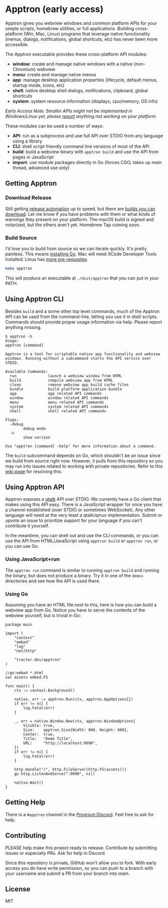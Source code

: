 # Apptron (early access)

Apptron gives you webview windows and common platform APIs for your simple scripts, homebrew utilities, or full applications. Building cross-platform (Win, Mac, Linux) programs that leverage native functionality (menus, dialogs, notifications, global shortcuts, etc) has never been more accessible.

The Apptron executable provides these cross-platform API modules:

- **window**: create and manage native windows with a native (non-Chromium) webview
- **menu**: create and manage native menus
- **app**: manage desktop application properties (lifecycle, default menus, startup mode, icons, etc)
- **shell**: native desktop shell dialogs, notifications, clipboard, global shortcuts
- **system**: system resource information (displays, cpu/memory, OS info)

*Early Access Note: Smaller APIs might not be implemented in Windows/Linux yet, please [report](https://github.com/tractordev/apptron/issues) anything not working on your platform.*

These modules can be used a number of ways:

- **API**: run as a subprocess and use full API over STDIO from any language using a library
- **CLI**: shell script friendly command line versions of most of the API
- **build**: build a webview binary with `apptron build` and use the API from pages in JavaScript
- **import**: use module packages directly in Go (forces CGO, takes up main thread, advanced use only)

## Getting Apptron

### Download Release

Still getting [release automation](https://github.com/tractordev/apptron/issues/44) up to speed, but there are [builds you can download](https://github.com/tractordev/apptron/releases). Let me know if you have problems with them or what kinds of warnings they present on your platform. The macOS build is signed and notarized, but the others aren't yet. Homebrew Tap coming soon.

### Build Source

I'd love you to build from source so we can iterate quickly. It's pretty painless. This means [installing Go](https://go.dev/dl/). Mac will need XCode Developer Tools installed. Linux has [more pre-requisites](https://github.com/tractordev/apptron/tree/main/bridge/platform/linux).

```bash
make apptron
```

This will produce an executable at `./dist/apptron` that you can put in your PATH.

## Using Apptron CLI

Besides `build` and a some other top level commands, much of the Apptron API can be used from the command-line, letting you use it in shell scripts. Commands should provide proper usage information via help. Please report anything missing.

```
$ apptron -h
Usage:
apptron [command]

Apptron is a tool for scriptable native app functionality and webview
windows. Running without a subcommand starts the API service over STDIO.

Available Commands:
  run              launch a webview window from HTML
  build            compile webview app from HTML
  clean            remove webview app build cache files
  bundle           build platform application bundle
  app              app related API commands
  window           window related API commands
  menu             menu related API commands
  system           system related API commands
  shell            shell related API commands

Flags:
  -debug
        debug mode
  -v
        show version

Use "apptron [command] -help" for more information about a command.
```

The `build` subcommand depends on Go, which shouldn't be an issue since we build from source right now. However, it pulls from this repository so you may run into issues related to working with private repositories. Refer to this [wiki page](https://github.com/tractordev/tractordev.github.io/wiki/Private-Repository) for resolving this.

## Using Apptron API

Apptron exposes a [qtalk](https://github.com/tractordev/qtalk) API over STDIO. We currently have a Go client that makes using this API easy. There is a JavaScript wrapper for once you have a channel established (over STDIO or sometimes WebSocket). Any other language will need at the very least a qtalk/qmux implementation. Submit or upvote an issue to prioritize support for your language if you can't contribute it yourself.

In the meantime, you can shell out and use the CLI commands, or you can use the API from HTML/JavaScript using `apptron build` or `apptron run`, or you can use Go.

### Using JavaScript+run

The `apptron run` command is similar to running `apptron build` and running the binary, but does not produce a binary. Try it in one of the `demos` directories and see how the API is used there.

### Using Go

Assuming you have an HTML file next to this, here is how you can build a webview app from Go. Notice you have to serve the contents of the webview yourself, but is trivial in Go:

```golang
package main

import (
	"context"
	"embed"
	"log"
	"net/http"

	"tractor.dev/apptron"
)

//go:embed *.html
var assets embed.FS

func main() {
	ctx := context.Background()

	native, err := apptron.Run(ctx, apptron.AppOptions{})
	if err != nil {
		log.Fatal(err)
	}

	_, err = native.Window.New(ctx, apptron.WindowOptions{
		Visible: true,
		Size:    apptron.Size{Width: 800, Height: 600},
		Center:  true,
		Title:   "Demo Title",
		URL:     "http://localhost:9090",
	})
	if err != nil {
		log.Fatal(err)
	}

	http.Handle("/", http.FileServer(http.FS(assets)))
	go http.ListenAndServe(":9090", nil)

	native.Wait()
}

```

## Getting Help

There is a `#apptron` channel in the [Progrium Discord](https://discord.gg/4zp9WMUtTD). Feel free to ask for help.

## Contributing

PLEASE help make this project ready to release. Contribute by submitting issues or especially PRs. Ask for help in Discord.

Since this repository is private, GitHub won't allow you to fork. With early access you do have write permission, so you can push to a branch with your username and submit a PR from your branch into main. 

## License

MIT
